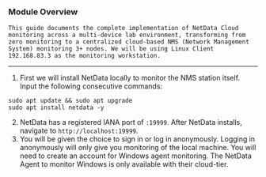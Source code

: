 ### Module Overview
`This guide documents the complete implementation of NetData Cloud monitoring across a multi-device lab environment, transforming from zero monitoring to a centralized cloud-based NMS (Network Management System) monitoring 3+ nodes. We will be using Linux Client 192.168.83.3 as the monitoring workstation.`

---

1. First we will install NetData locally to monitor the NMS station itself. Input the following consecutive commands:
```
sudo apt update && sudo apt upgrade
sudo apt install netdata -y
```
2. NetData has a registered IANA port of `:19999`. After NetData installs, navigate to `http://localhost:19999`.
3. You will be given the choice to sign in or log in anonymously. Logging in anonymously will only give you monitoring of the local machine. You will need to create an account for Windows agent monitoring. The NetData Agent to monitor Windows is only available with their cloud-tier. 
